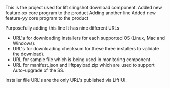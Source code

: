 This is the project used for lift slingshot download component. 
Added new feature-xx core program to the product
Adding another line
Added new feature-yy core program to the product

Purposefully adding this line
It has nine different URLs 
- URL's for downloading installers for each supported OS (Linux, Mac and Windows).
- URL's for downloading checksum for these three installers to validate the download).
- URL for sample file which is being used in monitoring component.
- URL for manifest.json and liftpayload.zip which are used to support Auto-upgrade of the SS.

Installer file URL's are the only URL's published via Lift UI. 
